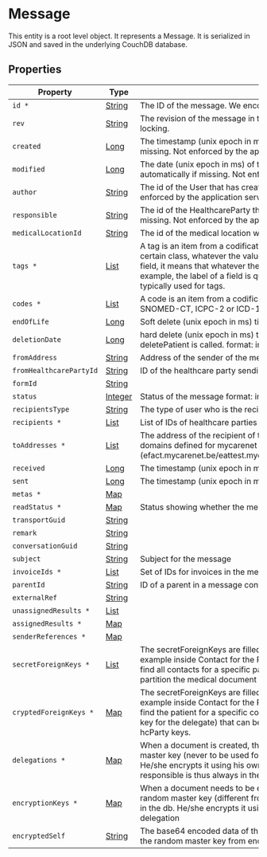 # Message

This entity is a root level object. It represents a Message. It is serialized in JSON and saved in the underlying CouchDB database.

## Properties

| Property                | Type                                                                                                                                                     | Description                                                                                                                                                                                                                                                                                                                                                                                   |
| ----------------------- | -------------------------------------------------------------------------------------------------------------------------------------------------------- | --------------------------------------------------------------------------------------------------------------------------------------------------------------------------------------------------------------------------------------------------------------------------------------------------------------------------------------------------------------------------------------------- |
| `id *`                  | [String](https://github.com/taktik/icure-tech-docs/tree/5af8e13c187f73691c350b409b558ac754efaef8/icure-data-model/other-models/String/README.md)         | The ID of the message. We encourage using either a v4 UUID or a HL7 Id.                                                                                                                                                                                                                                                                                                                       |
| `rev`                   | [String](https://github.com/taktik/icure-tech-docs/tree/5af8e13c187f73691c350b409b558ac754efaef8/icure-data-model/other-models/String/README.md)         | The revision of the message in the database, used for conflict management / optimistic locking.                                                                                                                                                                                                                                                                                               |
| `created`               | [Long](https://github.com/taktik/icure-tech-docs/tree/5af8e13c187f73691c350b409b558ac754efaef8/icure-data-model/other-models/Long/README.md)             | The timestamp (unix epoch in ms) of creation of this entity, will be filled automatically if missing. Not enforced by the application server. format: int64.                                                                                                                                                                                                                                  |
| `modified`              | [Long](https://github.com/taktik/icure-tech-docs/tree/5af8e13c187f73691c350b409b558ac754efaef8/icure-data-model/other-models/Long/README.md)             | The date (unix epoch in ms) of the latest modification of this entity, will be filled automatically if missing. Not enforced by the application server. format: int64.                                                                                                                                                                                                                        |
| `author`                | [String](https://github.com/taktik/icure-tech-docs/tree/5af8e13c187f73691c350b409b558ac754efaef8/icure-data-model/other-models/String/README.md)         | The id of the User that has created this form, will be filled automatically if missing. Not enforced by the application server.                                                                                                                                                                                                                                                               |
| `responsible`           | [String](https://github.com/taktik/icure-tech-docs/tree/5af8e13c187f73691c350b409b558ac754efaef8/icure-data-model/other-models/String/README.md)         | The id of the HealthcareParty that is responsible for this form, will be filled automatically if missing. Not enforced by the application server.                                                                                                                                                                                                                                             |
| `medicalLocationId`     | [String](https://github.com/taktik/icure-tech-docs/tree/5af8e13c187f73691c350b409b558ac754efaef8/icure-data-model/other-models/String/README.md)         | The id of the medical location where this entity was created.                                                                                                                                                                                                                                                                                                                                 |
| `tags *`                | [List](https://github.com/taktik/icure-tech-docs/tree/5af8e13c187f73691c350b409b558ac754efaef8/icure-data-model/other-models/CodeStub/README.md)         | A tag is an item from a codification system that qualifies an entity as being member of a certain class, whatever the value it might have taken. If the tag qualifies the content of a field, it means that whatever the content of the field, the tag will always apply. For example, the label of a field is qualified using a tag. LOINC is a codification system typically used for tags. |
| `codes *`               | [List](https://github.com/taktik/icure-tech-docs/tree/5af8e13c187f73691c350b409b558ac754efaef8/icure-data-model/other-models/CodeStub/README.md)         | A code is an item from a codification system that qualifies the content of this entity. SNOMED-CT, ICPC-2 or ICD-10 codifications systems can be used for codes                                                                                                                                                                                                                               |
| `endOfLife`             | [Long](https://github.com/taktik/icure-tech-docs/tree/5af8e13c187f73691c350b409b558ac754efaef8/icure-data-model/other-models/Long/README.md)             | Soft delete (unix epoch in ms) timestamp of the object. format: int64.                                                                                                                                                                                                                                                                                                                        |
| `deletionDate`          | [Long](https://github.com/taktik/icure-tech-docs/tree/5af8e13c187f73691c350b409b558ac754efaef8/icure-data-model/other-models/Long/README.md)             | hard delete (unix epoch in ms) timestamp of the object. Filled automatically when deletePatient is called. format: int64.                                                                                                                                                                                                                                                                     |
| `fromAddress`           | [String](https://github.com/taktik/icure-tech-docs/tree/5af8e13c187f73691c350b409b558ac754efaef8/icure-data-model/other-models/String/README.md)         | Address of the sender of the message                                                                                                                                                                                                                                                                                                                                                          |
| `fromHealthcarePartyId` | [String](https://github.com/taktik/icure-tech-docs/tree/5af8e13c187f73691c350b409b558ac754efaef8/icure-data-model/other-models/String/README.md)         | ID of the healthcare party sending the message                                                                                                                                                                                                                                                                                                                                                |
| `formId`                | [String](https://github.com/taktik/icure-tech-docs/tree/5af8e13c187f73691c350b409b558ac754efaef8/icure-data-model/other-models/String/README.md)         |                                                                                                                                                                                                                                                                                                                                                                                               |
| `status`                | [Integer](https://github.com/taktik/icure-tech-docs/tree/5af8e13c187f73691c350b409b558ac754efaef8/icure-data-model/other-models/Integer/README.md)       | Status of the message format: int32.                                                                                                                                                                                                                                                                                                                                                          |
| `recipientsType`        | [String](https://github.com/taktik/icure-tech-docs/tree/5af8e13c187f73691c350b409b558ac754efaef8/icure-data-model/other-models/String/README.md)         | The type of user who is the recipient of this message                                                                                                                                                                                                                                                                                                                                         |
| `recipients *`          | [List](https://github.com/taktik/icure-tech-docs/tree/5af8e13c187f73691c350b409b558ac754efaef8/icure-data-model/other-models/String/README.md)           | List of IDs of healthcare parties to whom the message is addressed                                                                                                                                                                                                                                                                                                                            |
| `toAddresses *`         | [List](https://github.com/taktik/icure-tech-docs/tree/5af8e13c187f73691c350b409b558ac754efaef8/icure-data-model/other-models/String/README.md)           | The address of the recipient of the message. Format is of an email address with extra domains defined for mycarenet and ehealth: (efact.mycarenet.be/eattest.mycarenet.be/chapter4.mycarenet.be/ehbox.ehealth.fgov.be)                                                                                                                                                                        |
| `received`              | [Long](https://github.com/taktik/icure-tech-docs/tree/5af8e13c187f73691c350b409b558ac754efaef8/icure-data-model/other-models/Long/README.md)             | The timestamp (unix epoch in ms) when the message was received format: int64.                                                                                                                                                                                                                                                                                                                 |
| `sent`                  | [Long](https://github.com/taktik/icure-tech-docs/tree/5af8e13c187f73691c350b409b558ac754efaef8/icure-data-model/other-models/Long/README.md)             | The timestamp (unix epoch in ms) when the message was sent format: int64.                                                                                                                                                                                                                                                                                                                     |
| `metas *`               | [Map](https://github.com/taktik/icure-tech-docs/tree/5af8e13c187f73691c350b409b558ac754efaef8/icure-data-model/other-models/String/README.md)            |                                                                                                                                                                                                                                                                                                                                                                                               |
| `readStatus *`          | [Map](https://github.com/taktik/icure-tech-docs/tree/5af8e13c187f73691c350b409b558ac754efaef8/icure-data-model/other-models/MessageReadStatus/README.md) | Status showing whether the message is read or not and the time of reading                                                                                                                                                                                                                                                                                                                     |
| `transportGuid`         | [String](https://github.com/taktik/icure-tech-docs/tree/5af8e13c187f73691c350b409b558ac754efaef8/icure-data-model/other-models/String/README.md)         |                                                                                                                                                                                                                                                                                                                                                                                               |
| `remark`                | [String](https://github.com/taktik/icure-tech-docs/tree/5af8e13c187f73691c350b409b558ac754efaef8/icure-data-model/other-models/String/README.md)         |                                                                                                                                                                                                                                                                                                                                                                                               |
| `conversationGuid`      | [String](https://github.com/taktik/icure-tech-docs/tree/5af8e13c187f73691c350b409b558ac754efaef8/icure-data-model/other-models/String/README.md)         |                                                                                                                                                                                                                                                                                                                                                                                               |
| `subject`               | [String](https://github.com/taktik/icure-tech-docs/tree/5af8e13c187f73691c350b409b558ac754efaef8/icure-data-model/other-models/String/README.md)         | Subject for the message                                                                                                                                                                                                                                                                                                                                                                       |
| `invoiceIds *`          | [List](https://github.com/taktik/icure-tech-docs/tree/5af8e13c187f73691c350b409b558ac754efaef8/icure-data-model/other-models/String/README.md)           | Set of IDs for invoices in the message                                                                                                                                                                                                                                                                                                                                                        |
| `parentId`              | [String](https://github.com/taktik/icure-tech-docs/tree/5af8e13c187f73691c350b409b558ac754efaef8/icure-data-model/other-models/String/README.md)         | ID of a parent in a message conversation                                                                                                                                                                                                                                                                                                                                                      |
| `externalRef`           | [String](https://github.com/taktik/icure-tech-docs/tree/5af8e13c187f73691c350b409b558ac754efaef8/icure-data-model/other-models/String/README.md)         |                                                                                                                                                                                                                                                                                                                                                                                               |
| `unassignedResults *`   | [List](https://github.com/taktik/icure-tech-docs/tree/5af8e13c187f73691c350b409b558ac754efaef8/icure-data-model/other-models/String/README.md)           |                                                                                                                                                                                                                                                                                                                                                                                               |
| `assignedResults *`     | [Map](https://github.com/taktik/icure-tech-docs/tree/5af8e13c187f73691c350b409b558ac754efaef8/icure-data-model/other-models/String/README.md)            |                                                                                                                                                                                                                                                                                                                                                                                               |
| `senderReferences *`    | [Map](https://github.com/taktik/icure-tech-docs/tree/5af8e13c187f73691c350b409b558ac754efaef8/icure-data-model/other-models/String/README.md)            |                                                                                                                                                                                                                                                                                                                                                                                               |
| `secretForeignKeys *`   | [List](https://github.com/taktik/icure-tech-docs/tree/5af8e13c187f73691c350b409b558ac754efaef8/icure-data-model/other-models/String/README.md)           | The secretForeignKeys are filled at the to many end of a one to many relationship (for example inside Contact for the Patient -> Contacts relationship). Used when we want to find all contacts for a specific patient. These keys are in clear. You can have several to partition the medical document space.                                                                                |
| `cryptedForeignKeys *`  | [Map](https://github.com/taktik/icure-tech-docs/tree/5af8e13c187f73691c350b409b558ac754efaef8/icure-data-model/other-models/List/README.md)              | The secretForeignKeys are filled at the to many end of a one to many relationship (for example inside Contact for the Patient -> Contacts relationship). Used when we want to find the patient for a specific contact. These keys are the encrypted id (using the hcParty key for the delegate) that can be found in clear inside the patient. ids encrypted using the hcParty keys.          |
| `delegations *`         | [Map](https://github.com/taktik/icure-tech-docs/tree/5af8e13c187f73691c350b409b558ac754efaef8/icure-data-model/other-models/List/README.md)              | When a document is created, the responsible generates a cryptographically random master key (never to be used for something else than referencing from other entities). He/she encrypts it using his own AES exchange key and stores it as a delegation. The responsible is thus always in the delegations as well                                                                            |
| `encryptionKeys *`      | [Map](https://github.com/taktik/icure-tech-docs/tree/5af8e13c187f73691c350b409b558ac754efaef8/icure-data-model/other-models/List/README.md)              | When a document needs to be encrypted, the responsible generates a cryptographically random master key (different from the delegation key, never to appear in clear anywhere in the db. He/she encrypts it using his own AES exchange key and stores it as a delegation                                                                                                                       |
| `encryptedSelf`         | [String](https://github.com/taktik/icure-tech-docs/tree/5af8e13c187f73691c350b409b558ac754efaef8/icure-data-model/other-models/String/README.md)         | The base64 encoded data of this object, formatted as JSON and encrypted in AES using the random master key from encryptionKeys.                                                                                                                                                                                                                                                               |
